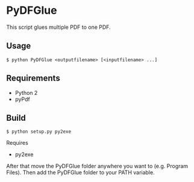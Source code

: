 PyDFGlue
========

This script glues multiple PDF to one PDF.


Usage
-----

    $ python PyDFGlue <outputfilename> [<inputfilename> ...]
    

Requirements
------------

* Python 2
* pyPdf


Build
-----

    $ python setup.py py2exe

Requires
* py2exe

After that move the PyDFGlue folder anywhere you want to (e.g. Program Files).
Then add the PyDFGlue folder to your PATH variable.